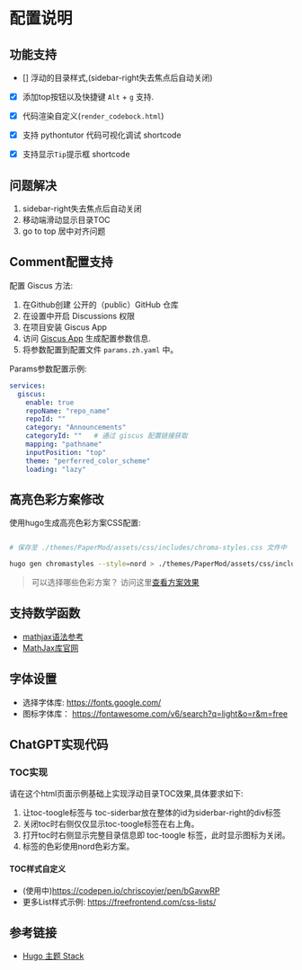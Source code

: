 # 配置说明


## 功能支持

- [] 浮动的目录样式,(sidebar-right失去焦点后自动关闭)
- [x] 添加top按钮以及快捷键 `Alt` + `g` 支持.
- [x] 代码渲染自定义(`render_codebock.html`)
- [x] 支持 pythontutor 代码可视化调试 shortcode
- [x] 支持显示`Tip`提示框 shortcode 


## 问题解决

1. sidebar-right失去焦点后自动关闭
3. 移动端滑动显示目录TOC
2. go to top 居中对齐问题


## Comment配置支持

配置 Giscus 方法:
1. 在Github创建 公开的（public）GitHub 仓库
2. 在设置中开启 Discussions 权限
3. 在项目安装 Giscus App
4. 访问 [Giscus App](https://giscus.app/zh-CN) 生成配置参数信息.
5. 将参数配置到配置文件 `params.zh.yaml` 中。


Params参数配置示例:

```yaml
services:
  giscus:
    enable: true
    repoName: "repo_name"
    repoId: ""
    category: "Announcements"
    categoryId: ""   # 通过 giscus 配置链接获取
    mapping: "pathname"
    inputPosition: "top"
    theme: "perferred_color_scheme"
    loading: "lazy"
```

## 高亮色彩方案修改

使用hugo生成高亮色彩方案CSS配置:
```bash

# 保存至 ./themes/PaperMod/assets/css/includes/chroma-styles.css 文件中

hugo gen chromastyles --style=nord > ./themes/PaperMod/assets/css/includes/chroma-styles.css

```

> 可以选择哪些色彩方案？ 访问这里[查看方案效果](https://xyproto.github.io/splash/docs/)


## 支持数学函数

- [mathjax语法参考](https://zh.wikibooks.org/wiki/LaTeX)
- [MathJax库官网](https://www.mathjax.org/)


## 字体设置

- 选择字体库: https://fonts.google.com/
- 图标字体库： https://fontawesome.com/v6/search?q=light&o=r&m=free

## ChatGPT实现代码


### TOC实现

请在这个html页面示例基础上实现浮动目录TOC效果,具体要求如下:
1. 让toc-toogle标签与 toc-siderbar放在整体的id为siderbar-right的div标签
2. 关闭toc时右侧仅仅显示toc-toogle标签在右上角。
3. 打开toc时右侧显示完整目录信息即 toc-toogle 标签，此时显示图标为关闭。
4. 标签的色彩使用nord色彩方案。

#### TOC样式自定义

- (使用中)https://codepen.io/chriscoyier/pen/bGavwRP
- 更多List样式示例: https://freefrontend.com/css-lists/


## 参考链接

- [Hugo 主题 Stack](https://stack-docs.netlify.app/zh/modify-theme/example-custom-font-family)

